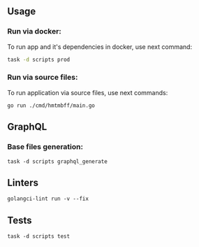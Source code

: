 ## Usage

### Run via docker:

To run app and it's dependencies in docker, use next command:
```bash
task -d scripts prod
```

### Run via source files:

To run application via source files, use next commands:
```shell
go run ./cmd/hmtmbff/main.go
```

## GraphQL

### Base files generation:
```shell
task -d scripts graphql_generate
```

## Linters

```shell
golangci-lint run -v --fix
```

## Tests

```shell
task -d scripts test
```
